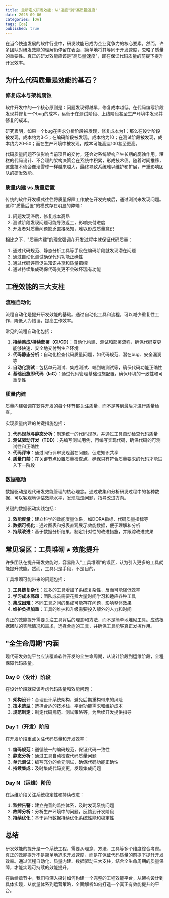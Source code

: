 ```yaml
---
title: 重新定义研发效能：从"速度"到"高质量速度"
date: 2025-09-06
categories: [QA]
tags: [qa]
published: true
---
```


在当今快速发展的软件行业中，研发效能已成为企业竞争力的核心要素。然而，许多团队对研发效能的理解仍停留在表面，简单地将其等同于开发速度，忽略了质量的重要性。真正的研发效能应该是"高质量速度"，即在保证代码质量的前提下提升开发效率。

## 为什么代码质量是效能的基石？

### 修复成本与架构腐蚀

软件开发中的一个核心原则是：问题发现得越早，修复成本越低。在代码编写阶段发现并修复一个bug的成本，远低于在测试阶段、上线阶段甚至生产环境中发现并修复的成本。

研究表明，如果一个bug在需求分析阶段被发现，修复成本为1；那么在设计阶段被发现，成本约为3-5；在编码阶段被发现，成本约为10；在测试阶段被发现，成本约为20-50；而在生产环境中被发现，成本可能高达100甚至更高。

代码质量问题不仅影响当前项目的交付，还会对系统架构产生长期的腐蚀作用。糟糕的代码设计、不合理的架构决策会在系统中积累，形成技术债。随着时间推移，这些技术债会像滚雪球一样越来越大，最终导致系统难以维护和扩展，严重影响团队的研发效能。

### 质量内建 vs 质量后置

传统的软件开发模式往往将质量保障工作放在开发完成后，通过测试来发现问题。这种"质量后置"的模式存在明显的弊端：

1. 问题发现滞后，修复成本高昂
2. 测试阶段发现问题可能导致返工，影响交付进度
3. 开发者对质量问题缺乏直接感知，难以形成质量意识

相比之下，"质量内建"的理念强调在开发过程中就保证代码质量：

1. 通过代码规范、静态分析工具等手段在编码阶段就发现潜在问题
2. 通过自动化测试确保代码功能正确性
3. 通过代码评审促进知识共享和质量把控
4. 通过持续集成确保代码变更不会破坏现有功能

## 工程效能的三大支柱

### 流程自动化

流程自动化是提升研发效能的基础。通过自动化工具和流程，可以减少重复性工作，降低人为错误，提高工作效率。

常见的流程自动化包括：

1. **持续集成/持续部署（CI/CD）**：自动化构建、测试和部署流程，确保代码变更能够快速、安全地交付到生产环境
2. **代码静态分析**：自动化检查代码质量问题，如代码规范、潜在bug、安全漏洞等
3. **自动化测试**：包括单元测试、集成测试、端到端测试等，确保代码功能正确性
4. **基础设施即代码（IaC）**：通过代码管理基础设施配置，确保环境的一致性和可重复性

### 质量内建

质量内建强调在软件开发的每个环节都关注质量，而不是等到最后才进行质量检查。

实现质量内建的关键措施包括：

1. **代码规范与静态分析**：制定统一的代码规范，并通过工具自动检查代码质量
2. **测试驱动开发（TDD）**：先编写测试用例，再编写实现代码，确保代码的可测试性和正确性
3. **代码评审**：通过同行评审发现潜在问题，促进知识共享
4. **质量门禁**：在关键节点设置质量检查点，确保只有符合质量要求的代码才能进入下一阶段

### 数据驱动

数据驱动是现代研发效能管理的核心理念。通过收集和分析研发过程中的各种数据，可以客观地评估效能水平，发现瓶颈问题，指导改进方向。

关键的数据驱动实践包括：

1. **效能度量**：建立科学的效能度量体系，如DORA指标、代码质量指标等
2. **数据可视化**：通过图表和报表直观展示效能数据，便于理解和分析
3. **持续改进**：基于数据分析结果，制定针对性的改进措施，并跟踪改进效果

## 常见误区：工具堆砌 ≠ 效能提升

许多团队在提升研发效能时，容易陷入"工具堆砌"的误区，认为引入更多的工具就能提升效能。然而，工具只是手段，不是目的。

工具堆砌可能带来的问题包括：

1. **工具链复杂化**：过多的工具增加了系统复杂性，反而可能降低效率
2. **学习成本高昂**：团队成员需要花费大量时间学习和适应各种工具
3. **集成困难**：不同工具之间的集成可能存在问题，影响整体效果
4. **维护负担加重**：工具的维护和升级需要投入额外的人力和时间

真正的效能提升需要关注工具背后的理念和方法，而不是简单地堆砌工具。应该根据团队的实际情况和需求，选择合适的工具，并确保工具能够真正发挥作用。

## "全生命周期"内涵

现代研发效能平台应该覆盖软件开发的全生命周期，从设计阶段到运维阶段，全程保障代码质量。

### Day 0（设计）阶段

在设计阶段就应该考虑代码质量和效能问题：

1. **架构设计**：合理设计系统架构，避免后期重构带来的风险
2. **技术选型**：选择合适的技术栈，平衡功能需求和维护成本
3. **规范制定**：制定代码规范、测试策略等，为后续开发提供指导

### Day 1（开发）阶段

在开发阶段重点关注代码质量和开发效率：

1. **编码规范**：遵循统一的编码规范，保证代码一致性
2. **静态分析**：通过工具自动检查代码质量问题
3. **单元测试**：编写充分的单元测试，确保代码功能正确性
4. **持续集成**：及时集成代码变更，发现集成问题

### Day N（运维）阶段

在运维阶段关注系统稳定性和持续改进：

1. **监控告警**：建立完善的监控体系，及时发现系统问题
2. **故障分析**：分析生产环境中的问题，反馈到开发阶段
3. **持续优化**：基于运行数据持续优化系统性能和稳定性

## 总结

研发效能的提升是一个系统工程，需要从理念、方法、工具等多个维度综合考虑。真正的效能提升不是简单地追求开发速度，而是在保证代码质量的前提下提升开发效率。通过流程自动化、质量内建、数据驱动三大支柱，结合全生命周期的质量保障，才能实现可持续的效能提升。

在后续章节中，我们将深入探讨如何构建一个完整的工程效能平台，从架构设计到具体实现，从度量体系到运营策略，全面解析如何打造一个真正有效能提升的平台。
